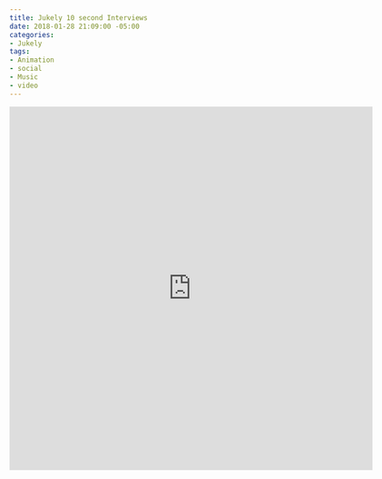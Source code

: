 ```yaml
---
title: Jukely 10 second Interviews
date: 2018-01-28 21:09:00 -05:00
categories:
- Jukely
tags:
- Animation
- social
- Music
- video
---
```


<div class="video-square">
	<iframe src="https://player.vimeo.com/video/253630628?&background=1&loop=1&autopause=0" width="640" height="640" frameborder="0" webkitallowfullscreen mozallowfullscreen allowfullscreen></iframe>
</div>